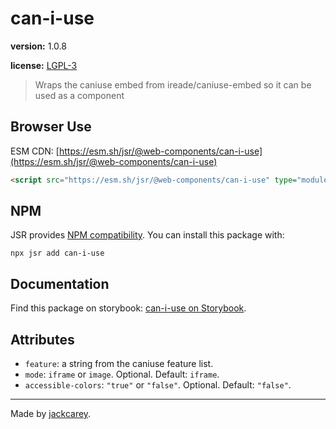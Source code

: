 # can-i-use

**version:** 1.0.8

**license:** [LGPL-3](https://www.tldrlegal.com/search?query=LGPL-3)

> Wraps the caniuse embed from ireade/caniuse-embed so it can be used as a component

## Browser Use

ESM CDN: [https://esm.sh/jsr/@web-components/can-i-use](https://esm.sh/jsr/@web-components/can-i-use)

```html
<script src="https://esm.sh/jsr/@web-components/can-i-use" type="module"></script>
```

## NPM

JSR provides [NPM compatibility](https://jsr.io/docs/npm-compatibility). You can install this package with:

```
npx jsr add can-i-use
```

## Documentation

Find this package on storybook: [can-i-use on Storybook](https://jackcarey.co.uk/web-components/storybook-static/?path=/docs/about--all-stories).

## Attributes

-   `feature`: a string from the caniuse feature list.
-   `mode`: `iframe` or `image`. Optional. Default: `iframe`.
-   `accessible-colors`: `"true"` or `"false"`. Optional. Default: `"false"`.


---

Made by [jackcarey](https://jackcarey.co.uk).
